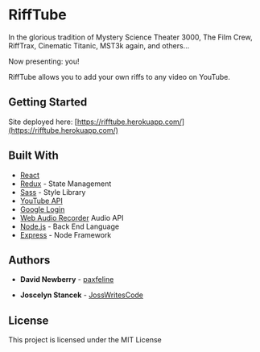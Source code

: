 # RiffTube

In the glorious tradition of Mystery Science Theater 3000, The Film Crew, RiffTrax, Cinematic Titanic, MST3k again, and others...

Now presenting: you!

RiffTube allows you to add your own riffs to any video on YouTube.

## Getting Started

Site deployed here: [https://rifftube.herokuapp.com/](https://rifftube.herokuapp.com/)

## Built With

- [React](https://reactjs.org/)
- [Redux](https://redux.js.org/) - State Management
- [Sass](https://sass-lang.com/) - Style Library
- [YouTube API](https://developers.google.com/youtube/v3)
- [Google Login](https://developers.google.com/identity)
- [Web Audio Recorder](https://github.com/higuma/web-audio-recorder-js) Audio API
- [Node.js](https://nodejs.org/en/) - Back End Language
- [Express](https://expressjs.com/) - Node Framework

## Authors

- **David Newberry** - [paxfeline](https://github.com/paxfeline)

- **Joscelyn Stancek** - [JossWritesCode](https://github.com/JossWritesCode)

## License

This project is licensed under the MIT License
